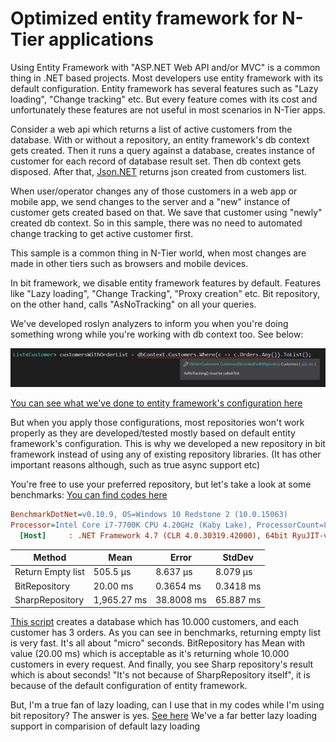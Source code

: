 # Optimized entity framework for N-Tier applications

Using Entity Framework with "ASP.NET Web API and/or MVC" is a common thing in .NET based projects. Most developers use entity framework with its default configuration. Entity framework has several features such as "Lazy loading", "Change tracking" etc. But every feature comes with its cost and unfortunately these features are not useful in most scenarios in N-Tier apps.

Consider a web api which returns a list of active customers from the database. With or without a repository, an entity framework's db context gets created. Then it runs a query against a database, creates instance of customer for each record of database result set. Then db context gets disposed. After that, [Json.NET](http://www.newtonsoft.com/json) returns json created from customers list.

When user/operator changes any of those customers in a web app or mobile app, we send changes to the server and a "new" instance of customer gets created based on that. We save that customer using "newly" created db context. So in this sample, there was no need to automated change tracking to get active customer first.

This sample is a common thing in N-Tier world, when most changes are made in other tiers such as browsers and mobile devices.

In bit framework, we disable entity framework features by default. Features like "Lazy loading", "Change Tracking", "Proxy creation" etc. Bit repository, on the other hand, calls "AsNoTracking" on all your queries.

We've developed roslyn analyzers to inform you when you're doing something wrong while you're working with db context too. See below:

![](/assets/EntityFrameworkAsNoTrackingRoslynAnalyzer.PNG)

[You can see what we've done to entity framework's configuration here](https://github.com/bit-foundation/bit-framework/blob/master/src/Server/Bit.Data.EntityFramework/Implementations/EfDbContextBase.cs#L37-L42)

But when you apply those configurations, most repositories won't work properly as they are developed/tested mostly based on default entity framework's configuration. This is why we developed a new repository in bit framework instead of using any of existing repository libraries. (It has other important reasons although, such as true async support etc)

You're free to use your preferred repository, but let's take a look at some benchmarks: [You can find codes here](https://github.com/bit-foundation/bit-framework/tree/master/docs/src/EntityFrameworkOptimizedForNTierScenarios)

``` ini
BenchmarkDotNet=v0.10.9, OS=Windows 10 Redstone 2 (10.0.15063)
Processor=Intel Core i7-7700K CPU 4.20GHz (Kaby Lake), ProcessorCount=8
  [Host]     : .NET Framework 4.7 (CLR 4.0.30319.42000), 64bit RyuJIT-v4.7.2101.1
```

 | Method             | Mean        | Error      | StdDev    |
 |--------------------|-------------|------------|-----------|
 | Return Empty list  | 505.5 μs    | 8.637 μs   | 8.079 μs  |
 | BitRepository      | 20.00 ms    | 0.3654 ms  | 0.3418 ms |
 | SharpRepository    | 1,965.27 ms | 38.8008 ms | 65.887 ms |

 
 [This script](https://github.com/bit-foundation/bit-framework/blob/master/docs/src/EntityFrameworkOptimizedForNTierScenarios/EntityFrameworkOptimizedForNTierScenarios/CreateTestDatabaseScript.sql) creates a database which has 10.000 customers, and each customer has 3 orders. As you can see in benchmarks, returning empty list is very fast. It's all about "micro" seconds. BitRepository has Mean with value (20.00 ms) which is acceptable as it's returning whole 10.000 customers in every request. And finally, you see Sharp repository's result which is about seconds! "It's not because of SharpRepository itself", it is because of the default configuration of entity framework.

But, I'm a true fan of lazy loading, can I use that in my codes while I'm using bit repository? The answer is yes. [See here](https://docs.bit-framework.com/docs/bit-server-side/data-access.html#bit-repository-specific-methods) We've a far better lazy loading support in comparision of default lazy loading
